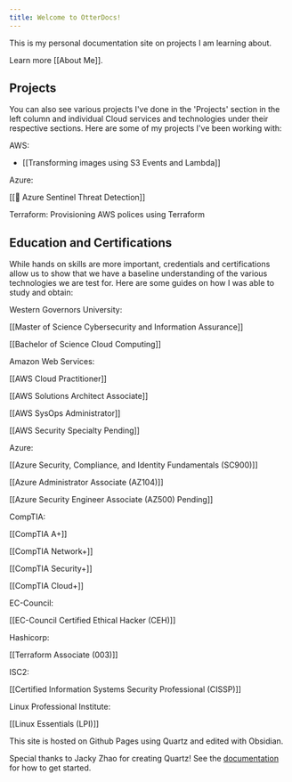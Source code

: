 ```yaml
---
title: Welcome to OtterDocs!
---
```

This is my personal documentation site on projects I am learning about.

Learn more [[About Me]].
## Projects
You can also see various projects I've done in the 'Projects' section in the left column and individual Cloud services and technologies under their respective sections.
Here are some of my projects I've been working with:

AWS:

- [[Transforming images using S3 Events and Lambda]]

Azure:

[[🎯 Azure Sentinel Threat Detection]]

Terraform:
Provisioning AWS polices using Terraform
## Education and Certifications
While hands on skills are more important, credentials and certifications allow us to show that we have a baseline understanding of the various technologies we are test for. 
Here are some guides on how I was able to study and obtain:

Western Governors University:

[[Master of Science Cybersecurity and Information Assurance]]

[[Bachelor of Science Cloud Computing]]

Amazon Web Services:

[[AWS Cloud Practitioner]]

[[AWS Solutions Architect Associate]]

[[AWS SysOps Administrator]]

[[AWS Security Specialty Pending]]

Azure:

[[Azure Security, Compliance, and Identity Fundamentals (SC900)]]

[[Azure Administrator Associate (AZ104)]]

[[Azure Security Engineer Associate (AZ500) Pending]]

CompTIA:

[[CompTIA A+]]

[[CompTIA Network+]]

[[CompTIA Security+]]

[[CompTIA Cloud+]]

EC-Council:

[[EC-Council Certified Ethical Hacker (CEH)]]

Hashicorp:

[[Terraform Associate (003)]]

ISC2:

[[Certified Information Systems Security Professional (CISSP)]]

Linux Professional Institute:

[[Linux Essentials (LPI)]]






This site is hosted on Github Pages using Quartz and edited with Obsidian.

Special thanks to Jacky Zhao for creating Quartz! 
See the [documentation](https://quartz.jzhao.xyz) for how to get started.